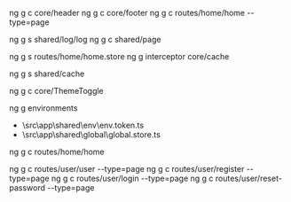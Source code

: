 ng g c core/header
ng g c core/footer
ng g c routes/home/home --type=page

ng g s shared/log/log
ng g c shared/page

ng g s routes/home/home.store
ng g interceptor core/cache

ng g s shared/cache

ng g c core/ThemeToggle

ng g environments

- \src\app\shared\env\env.token.ts
- \src\app\shared\global\global.store.ts

ng g c routes/home/home

ng g c routes/user/user --type=page
ng g c routes/user/register --type=page
ng g c routes/user/login --type=page
ng g c routes/user/reset-password --type=page
